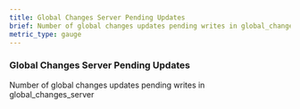 ```yaml
---
title: Global Changes Server Pending Updates
brief: Number of global changes updates pending writes in global_changes_server
metric_type: gauge
---
```

### Global Changes Server Pending Updates

Number of global changes updates pending writes in global_changes_server